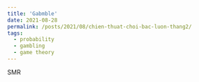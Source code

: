```yaml
---
title: 'Gabmble'
date: 2021-08-28
permalink: /posts/2021/08/chien-thuat-choi-bac-luon-thang2/
tags:
  - probability
  - gambling
  - game theory
---
```


SMR